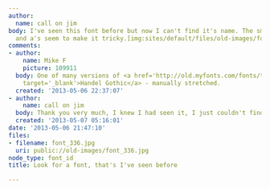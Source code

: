 ```yaml
---
author:
  name: call on jim
body: I've seen this font before but now I can't find it's name. The smoothed m's
  and a's seem to make it tricky.[img:sites/default/files/old-images/font_6714.jpg]
comments:
- author:
    name: Mike F
    picture: 109911
  body: One of many versions of <a href='http://old.myfonts.com/fonts/tilde/handel-gothic/'
    target='_blank'>Handel Gothic</a> - manually stretched.
  created: '2013-05-06 22:37:07'
- author:
    name: call on jim
  body: Thank you very much, I knew I had seen it, I just couldn't find it.
  created: '2013-05-07 05:16:01'
date: '2013-05-06 21:47:10'
files:
- filename: font_336.jpg
  uri: public://old-images/font_336.jpg
node_type: font_id
title: Look for a font, that's I've seen before

---
```

